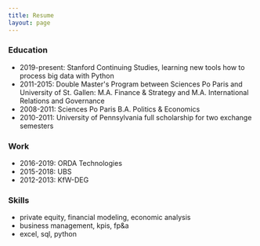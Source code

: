 ```yaml
---
title: Resume
layout: page
---
```


### Education

* 2019-present: Stanford Continuing Studies, learning new tools how to process big data with Python
* 2011-2015: Double Master's Program between Sciences Po Paris and University of St. Gallen: M.A. Finance & Strategy and M.A. International Relations and Governance
* 2008-2011: Sciences Po Paris B.A. Politics & Economics 
* 2010-2011: University of Pennsylvania full scholarship for two exchange semesters

### Work

* 2016-2019: ORDA Technologies 
* 2015-2018: UBS
* 2012-2013: KfW-DEG  

### Skills

* private equity, financial modeling, economic analysis
* business management, kpis, fp&a
* excel, sql, python

